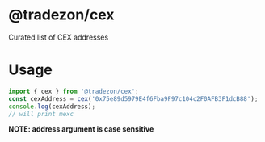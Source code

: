 # @tradezon/cex

Curated list of CEX addresses

# Usage

```ts
import { cex } from '@tradezon/cex';
const cexAddress = cex('0x75e89d5979E4f6Fba9F97c104c2F0AFB3F1dcB88');
console.log(cexAddress);
// will print mexc
```

**NOTE: address argument is case sensitive**
